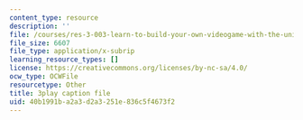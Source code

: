 ```yaml
---
content_type: resource
description: ''
file: /courses/res-3-003-learn-to-build-your-own-videogame-with-the-unity-game-engine-and-microsoft-kinect-january-iap-2017/40b1991ba2a3d2a3251e836c5f4673f2_s7i_Dpz-DLU.srt
file_size: 6607
file_type: application/x-subrip
learning_resource_types: []
license: https://creativecommons.org/licenses/by-nc-sa/4.0/
ocw_type: OCWFile
resourcetype: Other
title: 3play caption file
uid: 40b1991b-a2a3-d2a3-251e-836c5f4673f2
---
```

